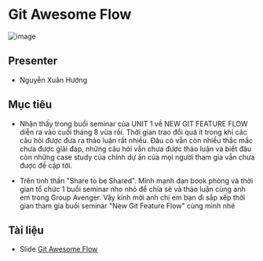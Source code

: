 # Git Awesome Flow
![image](https://user-images.githubusercontent.com/55786352/107244191-55927b80-6a60-11eb-9023-026fcf650d64.png)

## Presenter
- Nguyễn Xuân Hướng

## Mục tiêu
- Nhận thấy trong buổi seminar của UNIT 1  về NEW GIT FEATURE FLOW diễn ra vào cuối tháng 8 vừa rồi. Thời gian trao đổi quá ít trong khi các câu hỏi được đưa ra thảo luận rất nhiều. Đâu có vẫn còn nhiều thắc mắc chưa được giải đáp, những câu hỏi vẫn chưa được thảo luận và biết đâu còn những case study của chính dự án của mọi người tham gia vẫn chưa được đề cập tới. 

- Trên tinh thần "Share to be Shared". Mình mạnh dạn book phòng và thời gian tổ chức 1 buổi seminar nho nhỏ để chia sẻ và thảo luận cùng anh em trong Group Avenger. Vậy kính mời anh chị em bạn dì sắp xếp thời gian tham gia buổi seminar "New Git Feature Flow" cùng mình nhé 

## Tài liệu
- Slide [Git Awesome Flow](https://docs.google.com/presentation/d/1IlukqKO87kERmzm91yUHmFW8Ve4HlmGu/edit#slide=id.p1)